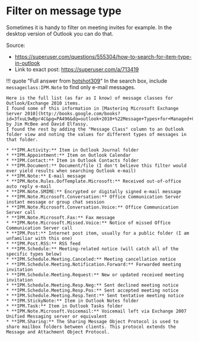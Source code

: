 # Filter on message type
Sometimes it is handy to filter on meeting invites for example. In the desktop version of
Outlook you can do that.

Source: 

* https://superuser.com/questions/555304/how-to-search-for-item-type-in-outlook
* Link to exact post: https://superuser.com/a/713419

!!! quote "Full answer from [hotshot309](https://superuser.com/users/174139/hotshot309)"
    In the search box, include `messageclass:IPM.Note` to find only e-mail messages.

    Here is the full list (as far as I know) of message classes for Outlook/Exchange 2010 items. 
    I found some of this information in [Mastering Microsoft Exchange Server 2010](http://books.google.com/books?id=3fxuL9wBpr4C&pg=PA496&dq=outlook+2010+%22Message+Types+for+Managed+Content+Settings%22&hl=en&sa=X&ei=1tHzUvnvFKLXyAHQw4DwAQ&ved=0CD4Q6AEwAA#v=onepage&q=outlook%202010%20%22Message%20Types%20for%20Managed%20Content%20Settings%22&f=false) 
    by Jim McBee and David Elfassy. 
    I found the rest by adding the "Message Class" column to an Outlook folder view and noting the values for different types of messages in that folder.
    
    * **IPM.Activity:** Item in Outlook Journal folder
    * **IPM.Appointment:** Item on Outlook Calendar
    * **IPM.Contact:** Item in Outlook Contacts folder
    * **IPM.Document:** Document/file (I don't believe this filter would ever yield results when searching Outlook e-mail)
    * **IPM.Note:** E-mail message
    * **IPM.Note.Rules.OofTemplate.Microsoft:** Received out-of-office auto reply e-mail
    * **IPM.Note.SMIME:** Encrypted or digitally signed e-mail message
    * **IPM.Note.Microsoft.Conversation:** Office Communication Server instant message or group chat session
    * **IPM.Note.Microsoft.Conversation.Voice:** Office Communication Server call
    * **IPM.Note.Microsoft.Fax:** Fax message
    * **IPM.Note.Microsoft.Missed.Voice:** Notice of missed Office Communication Server call
    * **IPM.Post:** Internet post item, usually for a public folder (I am unfamiliar with this one)
    * **IPM.Post.RSS:** RSS feed
    * **IPM.Schedule:** Meeting-related notice (will catch all of the specific types below)
    * **IPM.Schedule.Meeting.Canceled:** Meeting cancellation notice
    * **IPM.Schedule.Meeting.Notification.Forward:** Forwarded meeting invitation
    * **IPM.Schedule.Meeting.Request:** New or updated received meeting invitation
    * **IPM.Schedule.Meeting.Resp.Neg:** Sent declined meeting notice
    * **IPM.Schedule.Meeting.Resp.Pos:** Sent accepted meeting notice
    * **IPM.Schedule.Meeting.Resp.Tent:** Sent tentative meeting notice
    * **IPM.StickyNote:** Item in Outlook Notes folder
    * **IPM.Task:** Item in Outlook Tasks folder
    * **IPM.Note.Microsoft.Voicemail:** Voicemail left via Exchange 2007 Unified Messaging server or equivalent
    * **IPM.Sharing:** The Sharing Message Object Protocol is used to share mailbox folders between clients. This protocol extends the Message and Attachment Object Protocol.